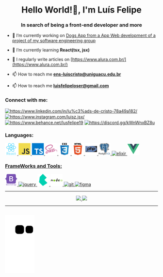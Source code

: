 <h1 align="center">Hello World!👋, I'm Luís Felipe</h1>
<h3 align="center">In search of being a front-end developer and more</h3>

- 🔭 I’m currently working on [Dogs App from a App Web development of a project of my software engineering group](https://luis-react-app-origamid.netlify.app/)

- 🌱 I’m currently learning **React(tsx, jsx)**

- 📝 I regularly write articles on [https://www.alura.com.br/](https://www.alura.com.br/)

- 📫 How to reach me **ens-luiscristo@uniguacu.edu.br**

- 📫 How to reach me **luisfelipeloser@gmail.com**

<h3 align="left">Connect with me:</h3>
<p align="left">
<a href="https://www.linkedin.com/in/lu%C3%ADs-de-cristo-78a49a182/" target="blank"><img align="center" src="https://raw.githubusercontent.com/rahuldkjain/github-profile-readme-generator/master/src/images/icons/Social/linked-in-alt.svg" alt="https://www.linkedin.com/in/lu%c3%ads-de-cristo-78a49a182/" height="30" width="40" /></a>
<a href="https://www.instagram.com/luisz.jsx/" target="blank"><img align="center" src="https://raw.githubusercontent.com/rahuldkjain/github-profile-readme-generator/master/src/images/icons/Social/instagram.svg" alt="https://www.instagram.com/luisz.jsx/" height="30" width="40" /></a>
<a href="https://www.behance.net/lusfelipe19" target="blank"><img align="center" src="https://raw.githubusercontent.com/rahuldkjain/github-profile-readme-generator/master/src/images/icons/Social/behance.svg" alt="https://www.behance.net/lusfelipe19" height="30" width="40" /></a>
<a href="https://discord.gg/kWnWnxBZ8u" target="blank"><img align="center" src="https://raw.githubusercontent.com/rahuldkjain/github-profile-readme-generator/master/src/images/icons/Social/discord.svg" alt="https://discord.gg/kWnWnxBZ8u" height="30" width="40" /></a>
</p>

<h3 align="left">Languages:</h3>
<p align="left">

<a href="https://reactjs.org/" target="_blank" rel="noreferrer"> <img src="https://raw.githubusercontent.com/devicons/devicon/master/icons/react/react-original-wordmark.svg" alt="react" width="40" height="40"/> </a> 
<a href="https://developer.mozilla.org/en-US/docs/Web/JavaScript" target="_blank" rel="noreferrer"> <img src="https://raw.githubusercontent.com/devicons/devicon/master/icons/javascript/javascript-original.svg" alt="javascript" width="40" height="40"/> </a>
<a href="https://www.typescriptlang.org/" target="_blank" rel="noreferrer"> <img src="https://raw.githubusercontent.com/devicons/devicon/master/icons/typescript/typescript-original.svg" alt="typescript" width="40" height="40"/> </a> 
 <a href="https://sass-lang.com" target="_blank" rel="noreferrer"> <img src="https://raw.githubusercontent.com/devicons/devicon/master/icons/sass/sass-original.svg" alt="sass" width="40" height="40"/> </a> 
 <a href="https://www.w3schools.com/css/" target="_blank" rel="noreferrer"> <img src="https://raw.githubusercontent.com/devicons/devicon/master/icons/css3/css3-original-wordmark.svg" alt="css3" width="40" height="40"/> </a>
 </a> <a href="https://www.w3.org/html/" target="_blank" rel="noreferrer"> <img src="https://raw.githubusercontent.com/devicons/devicon/master/icons/html5/html5-original-wordmark.svg" alt="html5" width="40" height="40"/> </a>
  <a href="https://www.php.net" target="_blank" rel="noreferrer"> <img src="https://raw.githubusercontent.com/devicons/devicon/master/icons/php/php-original.svg" alt="php" width="40" height="40"/> </a>
 <a href="https://www.postgresql.org" target="_blank" rel="noreferrer"> <img src="https://raw.githubusercontent.com/devicons/devicon/master/icons/postgresql/postgresql-original-wordmark.svg" alt="postgresql" width="40" height="40"/> </a>
  <a href="https://elixir-lang.org" target="_blank" rel="noreferrer"> <img src="https://www.vectorlogo.zone/logos/elixir-lang/elixir-lang-icon.svg" alt="elixir" width="40" height="40"/> 
  <a href="https://vuejs.org/" target="_blank" rel="noreferrer"> <img src="https://github.com/devicons/devicon/blob/master/icons/vuejs/vuejs-original.svg" alt="vue" width="40" height="40"/> 
</p>

<h3 aling="left">FrameWorks and Tools: </h3>
<p aling="left"> 
<a href="https://getbootstrap.com" target="_blank" rel="noreferrer"> <img src="https://raw.githubusercontent.com/devicons/devicon/master/icons/bootstrap/bootstrap-plain-wordmark.svg" alt="bootstrap" width="40" height="40"/> </a>
 <a href="https://jquery.com/" target="_blank" rel="noreferrer"> <img src="https://github.com/vorillaz/devicons/blob/master/!SVG/jquery_logo.svg" alt="jquery" width="40" height="40"/> </a>
 <a href="https://bulma.io/" target="_blank" rel="noreferrer"> <img src="https://github.com/devicons/devicon/blob/master/icons/bulma/bulma-plain.svg" alt="bulmaCss" width="40" height="40"/> </a>
 <a href="https://nodejs.org" target="_blank" rel="noreferrer"> <img src="https://raw.githubusercontent.com/devicons/devicon/master/icons/nodejs/nodejs-original-wordmark.svg" alt="nodejs" width="40" height="40"/> </a>
 <a href="https://git-scm.com/" target="_blank" rel="noreferrer"> <img src="https://www.vectorlogo.zone/logos/git-scm/git-scm-icon.svg" alt="git" width="40" height="40"/> </a> 
 <a href="https://www.figma.com/" target="_blank" rel="noreferrer"> <img src="https://www.vectorlogo.zone/logos/figma/figma-icon.svg" alt="figma" width="40" height="40"/> </a>
 
</p>

 ---
<div align="center">
  <a href="https://github.com/DEVLuisz">
  <img height="180em" src="https://github-readme-stats.vercel.app/api?username=DEVLuisz&show_icons=true&theme=react&include_all_commits=true&count_private=true"/>
  <img height="180em" src="https://github-readme-stats.vercel.app/api/top-langs/?username=DEVLuisz&layout=compact&langs_count=7&theme=react"/>
</div>
  
 ---
  
   ##
  
  <div> 
 
  ![Snake animation](https://github.com/DEVLuisz/DEVLuisz/blob/output/github-contribution-grid-snake.svg)
 
</div>

 


